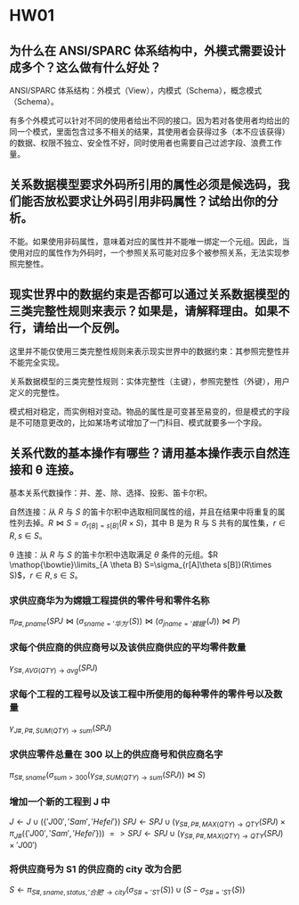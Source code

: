 # HW01

## 为什么在 ANSI/SPARC 体系结构中，外模式需要设计成多个？这么做有什么好处？

ANSI/SPARC 体系结构：外模式（View），内模式（Schema），概念模式（Schema）。

有多个外模式可以针对不同的使用者给出不同的接口。因为若对各使用者均给出的同一个模式，里面包含过多不相关的结果，其使用者会获得过多（本不应该获得）的数据、权限不独立、安全性不好，同时使用者也需要自己过滤字段、浪费工作量。

## 关系数据模型要求外码所引用的属性必须是候选码，我们能否放松要求让外码引用非码属性？试给出你的分析。

不能。如果使用非码属性，意味着对应的属性并不能唯一绑定一个元组。因此，当使用对应的属性作为外码时，一个参照关系可能对应多个被参照关系，无法实现参照完整性。

## 现实世界中的数据约束是否都可以通过关系数据模型的三类完整性规则来表示？如果是，请解释理由。如果不行，请给出一个反例。

这里并不能仅使用三类完整性规则来表示现实世界中的数据约束：其参照完整性并不能完全实现。

关系数据模型的三类完整性规则：实体完整性（主键），参照完整性（外键），用户定义的完整性。

模式相对稳定，而实例相对变动。物品的属性是可变甚至易变的，但是模式的字段是不可随意更改的，比如某场考试增加了一门科目、模式就要多一个字段。

## 关系代数的基本操作有哪些？请用基本操作表示自然连接和 θ 连接。

基本关系代数操作：并、差、除、选择、投影、笛卡尔积。

自然连接：从 $R$ 与 $S$ 的笛卡尔积中选取相同属性的组，并且在结果中将重复的属性列去掉。$R \bowtie S=\sigma_{r[B]=s[B]}(R\times S)$，其中 B 是为 R 与 S 共有的属性集，$r \in R, s \in S$。

θ 连接：从 $R$ 与 $S$ 的笛卡尔积中选取满足 $θ$ 条件的元组。$R \mathop{\bowtie}\limits_{A \theta B} S=\sigma_{r[A]\theta s[B]}(R\times S)$，$r \in R, s \in S$。

### 求供应商华为为嫦娥工程提供的零件号和零件名称

$\pi_{P\#,pname}(SPJ \bowtie(\sigma_{sname='华为'}(S)) \bowtie (\sigma_{jname='嫦娥'}(J)) \bowtie P)$

### 求每个供应商的供应商号以及该供应商供应的平均零件数量

$\gamma_{S\#, AVG(QTY)\rightarrow avg}(SPJ)$

### 求每个工程的工程号以及该工程中所使用的每种零件的零件号以及数量

$\gamma_{J\#, P\#, SUM(QTY)\rightarrow sum}(SPJ)$

### 求供应零件总量在 300 以上的供应商号和供应商名字

$\pi_{S\#, sname}(\sigma_{sum>300}(\gamma_{S\#, SUM(QTY)\rightarrow sum}(SPJ)) \bowtie S)$

### 增加一个新的工程到 J 中

$J \leftarrow J \cup (\{'J00', 'Sam', 'Hefei'\})$
$SPJ \leftarrow SPJ \cup (\gamma_{S\#, P\#, MAX(QTY) \rightarrow QTY}(SPJ) \times \pi_{J\#}(\{'J00', 'Sam', 'Hefei'\}))$
$=> SPJ \leftarrow SPJ \cup (\gamma_{S\#, P\#, MAX(QTY) \rightarrow QTY}(SPJ) \times 'J00')$

### 将供应商号为 S1 的供应商的 city 改为合肥

   <!-- $S \leftarrow (\gamma_{S\#, sname, status}(\sigma_{S\# = 'S1'}(S)) \times '合肥') \cup (S - \sigma_{S\# = 'S1'}(S))$ -->

$S \leftarrow \pi_{S\#, sname, status, '合肥' \rightarrow city}(\sigma_{S\# = 'S1'}(S)) \cup (S - \sigma_{S\# = 'S1'}(S))$
